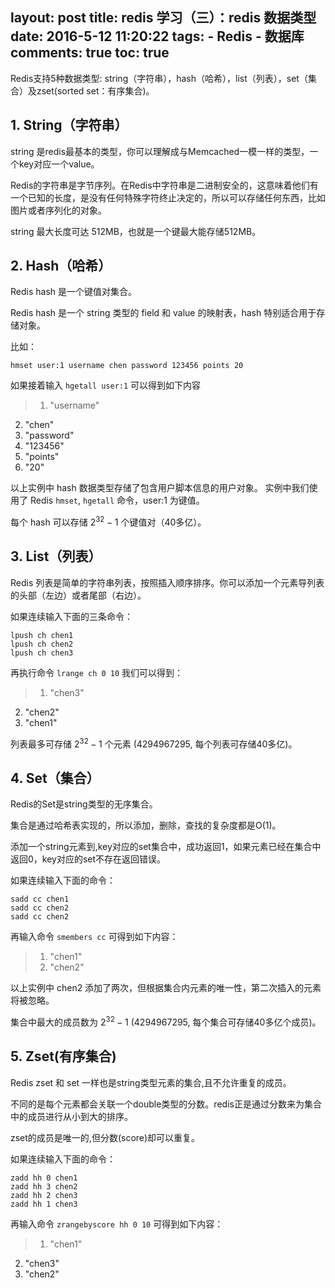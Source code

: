 layout: post
title: redis 学习（三）：redis 数据类型
date: 2016-5-12 11:20:22
tags: 
	- Redis
	- 数据库
comments: true
toc: true
---

Redis支持5种数据类型: string（字符串），hash（哈希），list（列表），set（集合）及zset(sorted set：有序集合)。

<!--more-->

## 1. String（字符串）

string 是redis最基本的类型，你可以理解成与Memcached一模一样的类型，一个key对应一个value。

Redis的字符串是字节序列。在Redis中字符串是二进制安全的，这意味着他们有一个已知的长度，是没有任何特殊字符终止决定的，所以可以存储任何东西，比如图片或者序列化的对象。

string 最大长度可达 512MB，也就是一个键最大能存储512MB。

## 2. Hash（哈希）

Redis hash 是一个键值对集合。

Redis hash 是一个 string 类型的 field 和 value 的映射表，hash 特别适合用于存储对象。

比如：
```
hmset user:1 username chen password 123456 points 20
```
如果接着输入 `hgetall user:1` 可以得到如下内容
> 1) "username"
2) "chen"
3) "password"
4) "123456"
5) "points"
6) "20"

以上实例中 hash 数据类型存储了包含用户脚本信息的用户对象。 实例中我们使用了 Redis `hmset`, `hgetall` 命令，user:1 为键值。

每个 hash 可以存储 $2^{32}-1$ 个键值对（40多亿）。

## 3. List（列表）

Redis 列表是简单的字符串列表，按照插入顺序排序。你可以添加一个元素导列表的头部（左边）或者尾部（右边）。

如果连续输入下面的三条命令：
```
lpush ch chen1
lpush ch chen2
lpush ch chen3
```
再执行命令 `lrange ch 0 10` 我们可以得到：
> 1) "chen3"
2) "chen2"
3) "chen1"

列表最多可存储 $2^{32}-1$ 个元素 (4294967295, 每个列表可存储40多亿)。

## 4. Set（集合）

Redis的Set是string类型的无序集合。

集合是通过哈希表实现的，所以添加，删除，查找的复杂度都是O(1)。

添加一个string元素到,key对应的set集合中，成功返回1，如果元素已经在集合中返回0，key对应的set不存在返回错误。

如果连续输入下面的命令：
```
sadd cc chen1
sadd cc chen2
sadd cc chen2
```
再输入命令 `smembers cc` 可得到如下内容：
> 1) "chen1"
> 2) "chen2"

以上实例中 chen2 添加了两次，但根据集合内元素的唯一性，第二次插入的元素将被忽略。

集合中最大的成员数为 $2^{32}-1$ (4294967295, 每个集合可存储40多亿个成员)。

## 5. Zset(有序集合)

Redis zset 和 set 一样也是string类型元素的集合,且不允许重复的成员。

不同的是每个元素都会关联一个double类型的分数。redis正是通过分数来为集合中的成员进行从小到大的排序。

zset的成员是唯一的,但分数(score)却可以重复。

如果连续输入下面的命令：
```
zadd hh 0 chen1
zadd hh 3 chen2
zadd hh 2 chen3
zadd hh 1 chen3
```
再输入命令 `zrangebyscore hh 0 10` 可得到如下内容：
> 1) "chen1"
2) "chen3"
3) "chen2"




